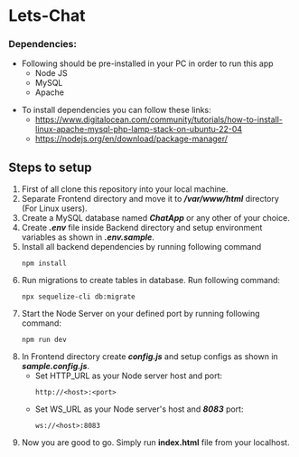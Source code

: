 # Lets-Chat

### Dependencies: 
* Following should be pre-installed in your PC in order to run this app
    * Node JS
    * MySQL
    * Apache

- To install dependencies you can follow these links:
    - https://www.digitalocean.com/community/tutorials/how-to-install-linux-apache-mysql-php-lamp-stack-on-ubuntu-22-04
    - https://nodejs.org/en/download/package-manager/

## Steps to setup

1. First of all clone this repository into your local machine.
2. Separate Frontend directory and move it to ***/var/www/html*** directory (For Linux users).
3. Create a MySQL database named ***ChatApp*** or any other of your choice.
4. Create ***.env*** file inside Backend directory and setup environment variables as shown in ***.env.sample***.
5. Install all backend dependencies by running following command
    ```
    npm install
    ```
6. Run migrations to create tables in database. Run following command:
    ```
    npx sequelize-cli db:migrate
    ```
6. Start the Node Server on your defined port by running following command: 
    ```
    npm run dev
    ```
7. In Frontend directory create ***config.js*** and setup configs as shown in ***sample.config.js***.
    * Set HTTP_URL as your Node server host and port:
        ```
        http://<host>:<port>
        ```
    * Set WS_URL as your Node server's host and ***8083*** port:
        ```
        ws://<host>:8083
        ```
8. Now you are good to go. Simply run **index.html** file from your localhost.